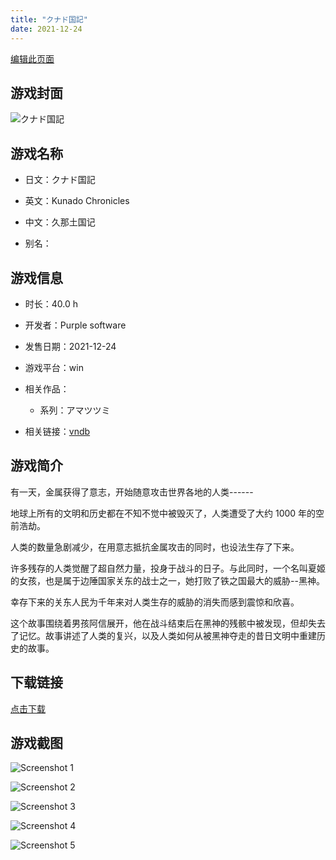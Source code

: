 ```yaml
---
title: "クナド国記"
date: 2021-12-24
---
```

[编辑此页面](https://github.com/ACG-3/ADV3-source/blob/main/source/_posts/games/%E3%82%AF%E3%83%8A%E3%83%89%E5%9B%BD%E8%A8%98.md)

## 游戏封面

![クナド国記](https%3A//pan.timero.xyz/onedrive/img_lib_001/%E3%82%AF%E3%83%8A%E3%83%89%E5%9B%BD%E8%A8%98_cover.avif)


## 游戏名称

- 日文：クナド国記
- 英文：Kunado Chronicles
- 中文：久那土国记

- 别名：


## 游戏信息

- 时长：40.0 h
- 开发者：Purple software
- 发售日期：2021-12-24
- 游戏平台：win
- 相关作品：
   - 系列：アマツツミ

- 相关链接：[vndb](https://vndb.org/v32021)


## 游戏简介

有一天，金属获得了意志，开始随意攻击世界各地的人类------

地球上所有的文明和历史都在不知不觉中被毁灭了，人类遭受了大约 1000 年的空前浩劫。

人类的数量急剧减少，在用意志抵抗金属攻击的同时，也设法生存了下来。

许多残存的人类觉醒了超自然力量，投身于战斗的日子。与此同时，一个名叫夏姬的女孩，也是属于边陲国家关东的战士之一，她打败了铁之国最大的威胁--黑神。

幸存下来的关东人民为千年来对人类生存的威胁的消失而感到震惊和欣喜。

这个故事围绕着男孩阿信展开，他在战斗结束后在黑神的残骸中被发现，但却失去了记忆。故事讲述了人类的复兴，以及人类如何从被黑神夺走的昔日文明中重建历史的故事。




## 下载链接

[点击下载](https://pan.timero.xyz/onedrive/adv_lib_001/%E3%82%AF%E3%83%8A%E3%83%89%E5%9B%BD%E8%A8%98)


## 游戏截图


![Screenshot 1](https%3A//pan.timero.xyz/onedrive/img_lib_001/%E3%82%AF%E3%83%8A%E3%83%89%E5%9B%BD%E8%A8%98_Screenshot_1.avif)

![Screenshot 2](https%3A//pan.timero.xyz/onedrive/img_lib_001/%E3%82%AF%E3%83%8A%E3%83%89%E5%9B%BD%E8%A8%98_Screenshot_2.avif)

![Screenshot 3](https%3A//pan.timero.xyz/onedrive/img_lib_001/%E3%82%AF%E3%83%8A%E3%83%89%E5%9B%BD%E8%A8%98_Screenshot_3.avif)

![Screenshot 4](https%3A//pan.timero.xyz/onedrive/img_lib_001/%E3%82%AF%E3%83%8A%E3%83%89%E5%9B%BD%E8%A8%98_Screenshot_4.avif)

![Screenshot 5](https%3A//pan.timero.xyz/onedrive/img_lib_001/%E3%82%AF%E3%83%8A%E3%83%89%E5%9B%BD%E8%A8%98_Screenshot_5.avif)

